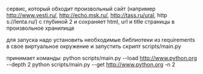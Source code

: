 сервис, который обходит произвольный сайт
(например http://www.vesti.ru/, http://echo.msk.ru/, http://tass.ru/ural, http
s://lenta.ru/) с глубиной 2 и сохраняет html, url и title страницы в произвольное хранилище

для запуска надо установить необходимые библиотеки из requirements в свое виртуальное окружение
и запустить скрипт scripts/main.py

принимает команды:
python scripts/main.py --load http://www.python.org --depth 2
python scripts/main.py --get http://www.python.org -n 2